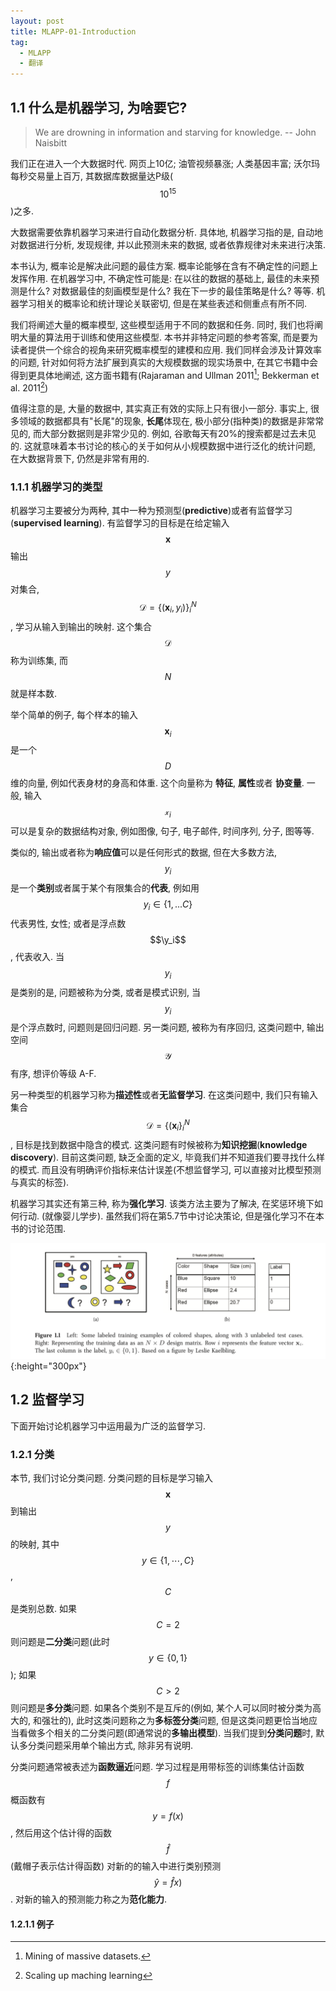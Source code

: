 ```yaml
---
layout: post
title: MLAPP-01-Introduction
tag:
  - MLAPP
  - 翻译
---
```


## 1.1 什么是机器学习, 为啥要它?

> We are drowning in information and starving for knowledge. -- John Naisbitt

我们正在进入一个大数据时代. 网页上10亿; 油管视频暴涨; 人类基因丰富; 沃尔玛每秒交易量上百万, 其数据库数据量达P级($$10^15$$)之多.

大数据需要依靠机器学习来进行自动化数据分析. 具体地, 机器学习指的是, 自动地对数据进行分析, 发现规律, 并以此预测未来的数据, 或者依靠规律对未来进行决策.

本书认为, 概率论是解决此问题的最佳方案. 概率论能够在含有不确定性的问题上发挥作用. 在机器学习中, 不确定性可能是: 在以往的数据的基础上, 最佳的未来预测是什么? 对数据最佳的刻画模型是什么? 我在下一步的最佳策略是什么? 等等. 机器学习相关的概率论和统计理论关联密切, 但是在某些表述和侧重点有所不同.

我们将阐述大量的概率模型, 这些模型适用于不同的数据和任务. 同时, 我们也将阐明大量的算法用于训练和使用这些模型. 本书并非特定问题的参考答案, 而是要为读者提供一个综合的视角来研究概率模型的建模和应用. 我们同样会涉及计算效率的问题, 针对如何将方法扩展到真实的大规模数据的现实场景中, 在其它书籍中会得到更具体地阐述, 这方面书籍有(Rajaraman and Ullman 2011[^1]; Bekkerman et al. 2011[^2])

[^1]: Mining of massive datasets.
[^2]: Scaling up maching learning

值得注意的是, 大量的数据中, 其实真正有效的实际上只有很小一部分. 事实上, 很多领域的数据都具有"长尾"的现象, **长尾**体现在, 极小部分(指种类)的数据是非常常见的, 而大部分数据则是非常少见的. 例如, 谷歌每天有20%的搜索都是过去未见的. 这就意味着本书讨论的核心的关于如何从小规模数据中进行泛化的统计问题, 在大数据背景下, 仍然是非常有用的.

### 1.1.1 机器学习的类型

机器学习主要被分为两种, 其中一种为预测型(**predictive**)或者有监督学习(**supervised learning**). 有监督学习的目标是在给定输入$$\mathbf{x}$$输出$$y$$对集合, $$\mathcal{D} = \{(\mathbf{x}_i, y_i)\}_{i}^{N}$$, 学习从输入到输出的映射. 这个集合 $$\mathcal{D}$$称为训练集, 而 $$N$$就是样本数.

举个简单的例子, 每个样本的输入 $$\mathbf{x}_i$$ 是一个 $$D$$维的向量, 例如代表身材的身高和体重. 这个向量称为 **特征**, **属性**或者 **协变量**. 一般, 输入$$\mathcal{x}_i$$可以是复杂的数据结构对象, 例如图像, 句子, 电子邮件, 时间序列, 分子, 图等等.

类似的, 输出或者称为**响应值**可以是任何形式的数据, 但在大多数方法, $$y_i$$是一个**类别**或者属于某个有限集合的**代表**, 例如用$$y_i \in \{1, ... C\}$$ 代表男性, 女性; 或者是浮点数$$\y_i$$, 代表收入. 当 $$y_i$$ 是类别的是, 问题被称为分类, 或者是模式识别, 当 $$y_i$$ 是个浮点数时, 问题则是回归问题. 另一类问题, 被称为有序回归, 这类问题中, 输出空间 $$\mathcal{Y}$$ 有序, 想评价等级 A-F.

另一种类型的机器学习称为**描述性**或者**无监督学习**. 在这类问题中, 我们只有输入集合 $$\mathcal{D} = \{(\mathbf{x}_i\}_{i}^{N}$$, 目标是找到数据中隐含的模式. 这类问题有时候被称为**知识挖掘**(**knowledge discovery**). 目前这类问题, 缺乏全面的定义, 毕竟我们并不知道我们要寻找什么样的模式. 而且没有明确评价指标来估计误差(不想监督学习, 可以直接对比模型预测与真实的标签).

机器学习其实还有第三种, 称为**强化学习**. 该类方法主要为了解决, 在奖惩环境下如何行动. (就像婴儿学步). 虽然我们将在第5.7节中讨论决策论, 但是强化学习不在本书的讨论范围. 


![](/assets/img/MLAPP-Figure-1.1.png){:height="300px"}

## 1.2 监督学习

下面开始讨论机器学习中运用最为广泛的监督学习.

### 1.2.1 分类

本节, 我们讨论分类问题. 分类问题的目标是学习输入 $$\mathbf{x}$$ 到输出 $$y$$ 的映射, 其中 $$y\in \{1, \cdots, C\}$$, $$C$$是类别总数. 如果 $$C = 2$$ 则问题是**二分类**问题(此时 $$y\in \{0, 1\}$$); 如果 $$C > 2$$ 则问题是**多分类**问题. 如果各个类别不是互斥的(例如, 某个人可以同时被分类为高大的, 和强壮的), 此时这类问题称之为**多标签分类**问题, 但是这类问题更恰当地应当看做多个相关的二分类问题(即通常说的**多输出模型**). 当我们提到**分类问题**时, 默认多分类问题采用单个输出方式, 除非另有说明.

分类问题通常被表述为**函数逼近**问题. 学习过程是用带标签的训练集估计函数 $$f$$ 概函数有 $$y = f(x)$$, 然后用这个估计得的函数 $$\hat{f}$$(戴帽子表示估计得函数) 对新的的输入中进行类别预测 $$\hat{y} = \hat{f} x) $$. 对新的输入的预测能力称之为**范化能力**.

#### 1.2.1.1 例子

